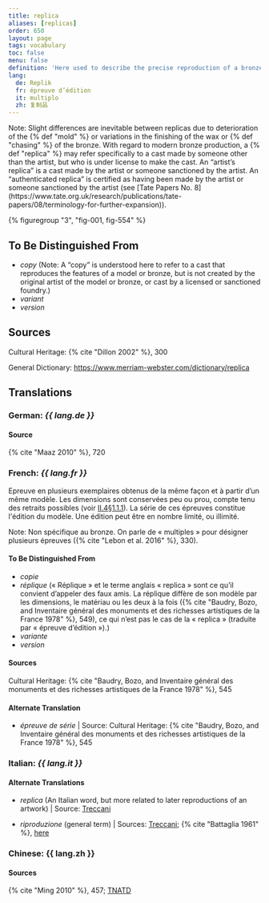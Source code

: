 ```yaml
---
title: replica
aliases: [replicas]
order: 650
layout: page
tags: vocabulary
toc: false
menu: false
definition: 'Here used to describe the precise reproduction of a bronze made by the same artist or foundry as the original bronze. Also refers to same-scale reproductions of a model made at different stages in the casting process (e.g., a wax replica, and a refractory replica used to make the {% def "core" %} in {% def "sand casting" %} or piece-mold casting). In lost-wax casting, bronzes fashioned from {% def "inter-models" %} made from the same piece molds taken from the master model are considered replicas of the original. In sand casting, it refers to bronzes made using the same {% def "chef-modèle" %}. Numerous replicas of the same bronze are called “multiples.”'
lang:
  de: Replik
  fr: épreuve d’édition
  it: multiplo
  zh: 复制品
---
```


<div class="backmatter">
Note: Slight differences are inevitable between replicas due to deterioration of the {% def "mold" %} or variations in the finishing of the wax or {% def "chasing" %} of the bronze. With regard to modern bronze production, a {% def "replica" %} may refer specifically to a cast made by someone other than the artist, but who is under license to make the cast. An “artist’s replica” is a cast made by the artist or someone sanctioned by the artist. An “authenticated replica” is certified as having been made by the artist or someone sanctioned by the artist (see [Tate Papers No. 8](https://www.tate.org.uk/research/publications/tate-papers/08/terminology-for-further-expansion)).
</div>

{% figuregroup "3", "fig-001, fig-554" %}

## To Be Distinguished From

- *copy* (Note: A “copy” is understood here to refer to a cast that reproduces the features of a model or bronze, but is not created by the original artist of the model or bronze, or cast by a licensed or sanctioned foundry.)
- *variant*
- *version*

## Sources

Cultural Heritage: {% cite "Dillon 2002" %}, 300

General Dictionary: <https://www.merriam-webster.com/dictionary/replica>

## Translations

<div class="accordion">

### **German**: *{{ lang.de }}*

#### Source

{% cite "Maaz 2010" %}, 720

### **French**: *{{ lang.fr }}*

Epreuve en plusieurs exemplaires obtenus de la même façon et à partir d’un même modèle. Les dimensions sont conservées peu ou prou, compte tenu des retraits possibles (voir [II.4§1.1.1](/vol-2/4/#S1.1.1)). La série de ces épreuves constitue l'édition du modèle. Une édition peut être en nombre limité, ou illimité.

<div class="backmatter">
Note: Non spécifique au bronze. On parle de « multiples » pour désigner plusieurs épreuves ({% cite "Lebon et al. 2016" %}, 330).
</div>

#### To Be Distinguished From

- *copie*
- *réplique* (« Réplique » et le terme anglais « replica » sont ce qu’il convient d’appeler des faux amis. La réplique diffère de son modèle par les dimensions, le matériau ou les deux à la fois ({% cite "Baudry, Bozo, and Inventaire général des monuments et des richesses artistiques de la France 1978" %}, 549), ce qui n’est pas le cas de la « replica » (traduite par « épreuve d’édition »).)
- *variante*
- *version*

#### Sources

Cultural Heritage: {% cite "Baudry, Bozo, and Inventaire général des monuments et des richesses artistiques de la France 1978" %}, 545

#### Alternate Translation

- *épreuve de série* | Source: Cultural Heritage: {% cite "Baudry, Bozo, and Inventaire général des monuments et des richesses artistiques de la France 1978" %}, 545

### **Italian**: *{{ lang.it }}*

#### Alternate Translations

- *replica* (An Italian word, but more related to later reproductions of an artwork) | Source: [Treccani](https://www.treccani.it/vocabolario/replica/)

- *riproduzione* (general term) | Sources: [Treccani](http://www.treccani.it/vocabolario/riproduzione); {% cite "Battaglia 1961" %}, [here](http://www.gdli.it/pdf_viewer/Scripts/pdf.js/web/viewer.asp?file=/PDF/GDLI16/GDLI_16_ocr_726.pdf&parola=riproduzione)

### **Chinese**: {{ lang.zh }}

#### Sources

{% cite "Ming 2010" %}, 457; [TNATD](https://terms.naer.edu.tw/detail/625076/?index=1)

</div>
